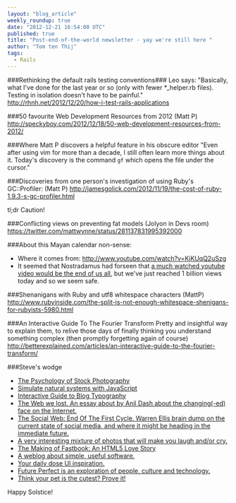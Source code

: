 ```yaml
---
layout: "blog_article"
weekly_roundup: true
date: "2012-12-21 16:54:00 UTC"
published: true
title: "Post-end-of-the-world newsletter - yay we're still here "
author: "Tom ten Thij"
tags:
  - Rails
---
```


###Rethinking the default rails testing conventions###
Leo says: "Basically, what I've done for the last year or so (only with fewer *_helper.rb files). Testing in isolation doesn't have to be painful."
http://rhnh.net/2012/12/20/how-i-test-rails-applications

###50 favourite Web Development Resources from 2012 (Matt P)
http://speckyboy.com/2012/12/18/50-web-development-resources-from-2012/

###Where Matt P discovers a helpful feature in his obscure editor
"Even after using vim for more than a decade, I still often learn more things about it. Today's discovery is the command `gf` which opens the file under the cursor."

###Discoveries from one person's investigation of using Ruby's GC::Profiler: (Matt P)
http://jamesgolick.com/2012/11/19/the-cost-of-ruby-1.9.3-s-gc-profiler.html

tl;dr Caution!

###Conflicting views on preventing fat models (Jolyon in Devs room)
https://twitter.com/mattwynne/status/281137831995392000

###About this Mayan calendar non-sense:
* Where it comes from: http://www.youtube.com/watch?v=KjKUqQ2uSzg
* It seemed that Nostradamus had forseen that [a much watched youtube video would be the end of us all](http://www.warriorforum.com/off-topic-forum/722677-gangnam-style-predicted-nostradamus-end-world-signal.html), but we've just reached 1 billion views today and so we seem safe.

###Shenanigans with Ruby and utf8 whitespace characters (MattP)
http://www.rubyinside.com/the-split-is-not-enough-whitespace-shenigans-for-rubyists-5980.html

###An Interactive Guide To The Fourier Transform
Pretty and insightful way to explain them, to relive those days of finally thinking you understand something complex (then promptly forgetting again of course)
http://betterexplained.com/articles/an-interactive-guide-to-the-fourier-transform/

###Steve's wodge
* [The Psychology of Stock Photography](http://www.paulolyslager.com/psychology-of-stock-photography/)
* [Simulate natural systems with JavaScript](http://www.florajs.com/)
* [Interactive Guide to Blog Typography](http://www.kaikkonendesign.fi/typography/)
* [The Web we lost. An essay about by Anil Dash about the changing(-ed) face on the Internet.](http://dashes.com/anil/2012/12/the-web-we-lost.html)
* [The Social Web: End Of The First Cycle. Warren Ellis brain dump on the current state of social media, and where it might be heading in the immediate future.](http://www.warrenellis.com/?p=14546)
* [A very interesting mixture of photos that will make you laugh and/or cry.](http://consumeconsume.com/)
* [The Making of Fastbook: An HTML5 Love Story](http://www.sencha.com/blog/the-making-of-fastbook-an-html5-love-story)
* [A weblog about simple, useful software.](http://onethingwell.org/)
* [Your daily dose UI inspiration.](http://littlebigdetails.com/)
* [Future Perfect is an exploration of people, culture and technology.](http://janchipchase.com/)
* [Think your pet is the cutest? Prove it!](http://cute-fight.com/)

Happy Solstice!
